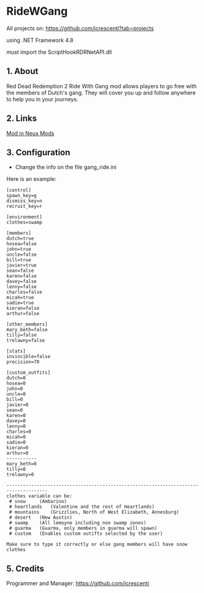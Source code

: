 # RideWGang

All projects on: https://github.com/icrescenti?tab=projects

using .NET Framework 4.8

must import the ScriptHookRDRNetAPI.dll

## 1. About
Red Dead Redemption 2 Ride With Gang mod allows players to go free with the members of Dutch's gang. They will cover you up and follow anywhere to help you in your journeys.

## 2. Links
 
[Mod in Neux Mods](https://www.nexusmods.com/reddeadredemption2/mods/284)

## 3. Configuration

- Change the info on the file gang_ride.ini

Here is an example:
```
[control]
spawn_key=g
dismiss_key=n
recruit_key=r

[environment]
clothes=swamp

[members]
dutch=true
hosea=false
john=true
uncle=false
bill=true
javier=true
sean=false
karen=false
davey=false
lenny=false
charles=false
micah=true
sadie=true
kieran=false
arthur=false

[other_members]
mary_beth=false
tilly=false
trelawny=false

[stats]
invincible=false
precision=70

[custom_outfits]
dutch=0
hosea=0
john=0
uncle=0
bill=0
javier=0
sean=0
karen=0
davey=0
lenny=0
charles=0
micah=0
sadie=0
kieran=0
arthur=0
-----------
mary_beth=0
tilly=0
trelawny=0

-------------------------------------------------------------------------------------
clothes variable can be:
 # snow		(Ambarino)
 # heartlands 	(Valentine and the rest of Heartlands)
 # mountains	(Grizzlies, North of West Elizabeth, Annesburg)
 # desert	(New Austin)
 # swamp	(All lemoyne including non swamp zones)
 # guarma	(Guarma, only members in guarma will spawn)
 # custom	(Enables custom outifts selected by the user)

Make sure to type it correctly or else gang members will have snow clothes
```

## 5. Credits

Programmer and Manager: https://github.com/icrescenti
